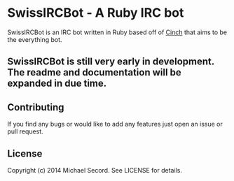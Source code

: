 SwissIRCBot - A Ruby IRC bot 
============================

SwissIRCBot is an IRC bot written in Ruby based off of [Cinch](https://github.com/cinchrb/cinch) that aims to be the everything bot.

## SwissIRCBot is still very early in development. The readme and documentation will be expanded in due time.

Contributing
------------
If you find any bugs or would like to add any features just open an issue or pull request.

License
-------
Copyright (c) 2014 Michael Secord. See LICENSE for details.